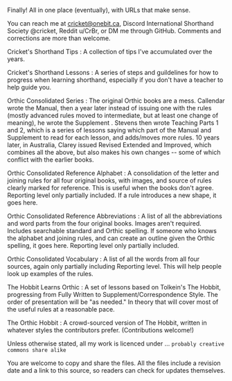 Finally! All in one place (eventually), with URLs that make sense.

You can reach me at cricket@onebit.ca, Discord International Shorthand Society @cricket, Reddit u/CrBr, or DM me through GitHub. Comments and corrections are more than welcome.

Cricket's Shorthand Tips
: A collection of tips I've accumulated over the years.

Cricket's Shorthand Lessons
: A series of steps and guildelines for how to progress when learning shorthand, especially if you don't have a teacher to help guide you.

Orthic Consolidated Series
: The original Orthic books are a mess. Callendar wrote the Manual, then a year later instead of issuing one with the rules (mostly advanced rules moved to intermediate, but at least one change of meaning), he wrote the Supplement . Stevens then wrote Teaching Parts 1 and 2, which is a series of lessons saying which part of the Manual and Supplement to read for each lesson, and adds/moves more rules. 10 years later, in Australia, Clarey issued Revised Extended and Improved, which combines all the above, but also makes his own changes -- some of which conflict with the earlier books.

Orthic Consolidated Reference Alphabet
: A consolidation of the letter and joining rules for all four original books, with images, and source of rules clearly marked for reference. This is useful when the books don't agree. Reporting level only partially included. If a rule introduces a new shape, it goes here.

Orthic Consolidated Reference Abbreviations
: A list of all the abbreviations and word parts from the four original books. Images aren't required. Includes searchable standard and Orthic spelling. If someone who knows the alphabet and joining rules, and can create an outline given the Orthic spelling, it goes here. Reporting level only partially included.

Orthic Consolidated Vocabulary
: A list of all the words from all four sources, again only partially including Reporting level. This will help people look up examples of the rules.

The Hobbit Learns Orthic
: A set of lessons based on Tolkein's The Hobbit, progressing from Fully Written to Supplement/Correspondence Style. The order of presentation will be "as needed." In theory that will cover most of the useful rules at a reasonable pace.

The Orthic Hobbit
: A crowd-sourced version of The Hobbit, written in whatever styles the contributors prefer. (Contributions welcome!)


Unless otherwise stated, all my work is licenced under ...
``` probably creative commons share alike ```

You are welcome to copy and share the files. All the files include a revision date and a link to this source, so readers can check for updates themselves.



